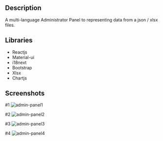 ## Description

A multi-language Administrator Panel to representing data from a json / xlsx files.


## Libraries

- Reactjs
- Material-ui
- i18next
- Bootstrap
- Xlsx
- Chartjs


## Screenshots

#1
![admin-panel1](https://user-images.githubusercontent.com/97463548/158441072-3ea9a081-557d-4323-8fe0-2d128a1278dd.png)


#2
![admin-panel2](https://user-images.githubusercontent.com/97463548/158441090-db4d389d-6ce1-4b21-8d9a-6e27fd49f5fe.png)

#3
![admin-panel3](https://user-images.githubusercontent.com/97463548/158441102-5115d86b-98f8-4f43-af4a-1fd5f4500dff.png)


#4
![admin-panel4](https://user-images.githubusercontent.com/97463548/158441110-8427aaa6-4ad2-48a9-9a24-c71d58950c41.png)
